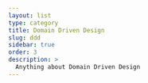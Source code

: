 ```yaml
---
layout: list
type: category
title: Domain Driven Design
slug: ddd
sidebar: true
order: 3
description: >
  Anything about Domain Driven Design
---
```

